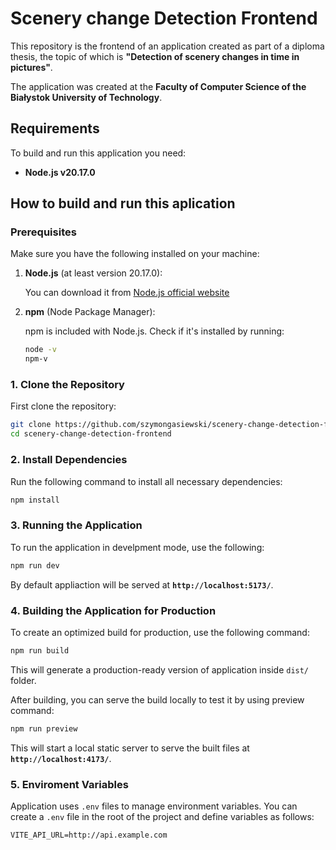 # Scenery change Detection Frontend

This repository is the frontend of an application created as part of a diploma thesis, the topic of which is **"Detection of scenery changes in time in pictures"**.

The application was created at the **Faculty of Computer Science of the Białystok University of Technology**.

## Requirements

To build and run this application you need:
- **Node.js v20.17.0**

## How to build and run this aplication

### Prerequisites

Make sure you have the following installed on your machine:
1. **Node.js** (at least version 20.17.0):
    
    You can download it from [Node.js official website](https://nodejs.org/en)

2. **npm** (Node Package Manager):

    npm is included with Node.js. Check if it's installed by running:
    ```bash
    node -v
    npm-v
    ```
### 1. Clone the Repository

First clone the repository:

```bash
git clone https://github.com/szymongasiewski/scenery-change-detection-frontend.git
cd scenery-change-detection-frontend
```

### 2. Install Dependencies

Run the following command to install all necessary dependencies:

```bash
npm install
```
### 3. Running the Application

To run the application in develpment mode, use the following:

```bash
npm run dev
```

By default appliaction will be served at **`http://localhost:5173/`**.

### 4. Building the Application for Production

To create an optimized build for production, use the following command:

```bash
npm run build
```
This will generate a production-ready version of application inside `dist/` folder.

After building, you can serve the build locally to test it by using preview command:

```bash
npm run preview
```

This will start a local static server to serve the built files at **`http://localhost:4173/`**.

### 5. Enviroment Variables

Application uses `.env` files to manage environment variables. You can create a `.env` file in the root of the project and define variables as follows:

```.env
VITE_API_URL=http://api.example.com
```
